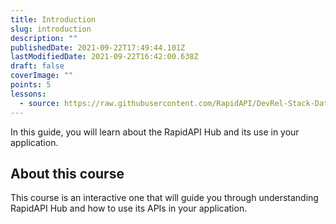 ```yaml
---
title: Introduction
slug: introduction
description: ""
publishedDate: 2021-09-22T17:49:44.101Z
lastModifiedDate: 2021-09-22T16:42:00.638Z
draft: false
coverImage: ""
points: 5
lessons:
  - source: https://raw.githubusercontent.com/RapidAPI/DevRel-Stack-Data/improve/module-source/learn/courses/learn-rapidapi-hub-consumer/modules/introduction/lessons/01-rapidapi-hub.md
---
```


<Lead>In this guide, you will learn about the RapidAPI Hub and its use in your application.</Lead>

## About this course

This course is an interactive one that will guide you through understanding RapidAPI Hub and how to use its APIs in your application.
